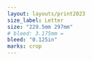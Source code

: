 ```yaml
---
layout: layouts/print2023
size_label: Letter
size: "229.5mm 297mm"
# bleed: 3.175mm =
bleed: "0.125in"
marks: crop
---
```


